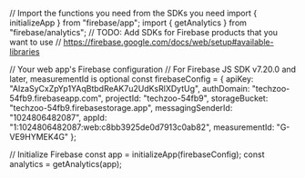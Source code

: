 // Import the functions you need from the SDKs you need
import { initializeApp } from "firebase/app";
import { getAnalytics } from "firebase/analytics";
// TODO: Add SDKs for Firebase products that you want to use
// https://firebase.google.com/docs/web/setup#available-libraries

// Your web app's Firebase configuration
// For Firebase JS SDK v7.20.0 and later, measurementId is optional
const firebaseConfig = {
  apiKey: "AIzaSyCxZpYp1YAqBtbdReAK7u2UdKsRlXDytUg",
  authDomain: "techzoo-54fb9.firebaseapp.com",
  projectId: "techzoo-54fb9",
  storageBucket: "techzoo-54fb9.firebasestorage.app",
  messagingSenderId: "1024806482087",
  appId: "1:1024806482087:web:c8bb3925de0d7913c0ab82",
  measurementId: "G-VE9HYMEK4G"
};

// Initialize Firebase
const app = initializeApp(firebaseConfig);
const analytics = getAnalytics(app);